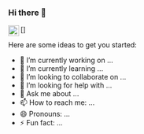 ### Hi there 👋

[<img align="left" alt="codeSTACKr.com" width="22px" src="https://user-images.githubusercontent.com/71411560/107282095-d3538880-6a5a-11eb-8a57-aafea541a58d.png" />]

Here are some ideas to get you started:

- 🔭 I’m currently working on ...
- 🌱 I’m currently learning ...
- 👯 I’m looking to collaborate on ...
- 🤔 I’m looking for help with ...
- 💬 Ask me about ...
- 📫 How to reach me: ...
- 😄 Pronouns: ...
- ⚡ Fun fact: ...

